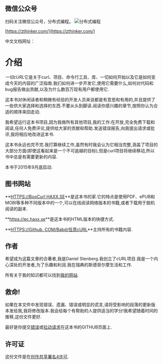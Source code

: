 ## 微信公众号

扫码关注微信公众号，分布式编程。
![分布式编程](http://www.images.mdan.top/qrcode_for_gh_1e2587cc42b1_258_1587996055777.jpg)

[https://zthinker.com/](https://zthinker.com/)

中文文档网址：
# 介绍

*一切cURL*它是关于curl、项目、命令行工具、库、一切如何开始以及它是如何变成今天的内容的广泛指南.我们如何进一步开发它,使用它需要什么,如何对代码和bug报告做出贡献,以及为什么数百万现有用户都使用它.

这本书对休闲读者和稍微有经验的开发人员来说都是有意思和有用的,并且提供了一些供大家选择和选择的东西.不要从头到脚读.阅读你感兴趣的章节,按照你认为合适的顺序来回走动.

我希望运行这本书项目,因为我做所有其他项目,我的工作:在开放,完全免费下载和阅读,任何人免费评论,提供给大家的贡献和帮助.发送错误报告,向我提出请求或批评,我将相应地改进这本书.

这本书永远也完不完.我打算继续工作,虽然有时我会认为它相当完整,涵盖了项目的大部分方面(即使这看起来是一个不可逾越的目标),但是curl项目将继续移动,所以书中总是有需要更新的内容.

本书于2015年9月底启动.

## 图书网站

**[HTTPS://BooCurl HAXX.SE](https://bookcurl.haxx.se)**是这本书的家.它的特点是使用PDF、ePUB和MOBI等多种不同版本中的一个,可以在线阅读网络版本的书籍,或者下载用于脱机阅读的副本.

**<https://ec.haxx.se>**是这本书的HTML版本的快捷方式.

**[HTTPS://Github. COM/Babd/任意cURL](https://github.com/bagder/everything-curl)**主持所有的书籍内容.

## 作者

希望成为这篇文章的合著者,我是Daniel Stenberg.我创立了cURL项目.我是一个内心深处的开发者,为了乐趣和利润.我在瑞典的斯德哥尔摩生活和工作.

所有关于我的知识都可以找到[我的网站](https://daniel.haxx.se/).

## 救命!

如果在本文件中发现错误、遗漏、错误或明显的谎言,请将受影响的段落的更新版本发给我,我将修改版本.我会给每个有帮助的人提供适当的学分!我希望随着时间的推移,这份文件更好.

最好是你提交[错误](https://github.com/bagder/everything-curl/issues)或[拉动请求](https://github.com/bagder/everything-curl/pulls)在这本书的GITHUB页面上.

## 许可证

这份文件是在[创作共享署名4许可](https://creativecommons.org/licenses/by/4.0/).
